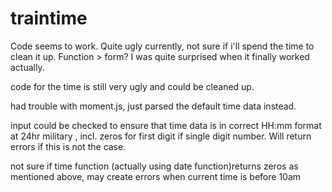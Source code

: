 # traintime
<!-- 
Currently works as long as the time until next train is after the current time.
returns an error if the first train was before "now".

psedo-code for the logic on how to solve that issue is commented...a loop needs to be created, but unsure which variable to iterate in the loop. -->
Code seems to work. Quite ugly currently, not sure if i'll spend the time to clean it up. Function > form?
I was quite surprised when it finally worked actually.

code for the time is still very ugly and could be cleaned up.

had trouble with moment.js, just parsed the default time data instead.

input could be checked to ensure that time data is in correct HH:mm format at 24hr military , incl. zeros for first digit if single digit number. Will return errors if this is not the case.

not sure if time function (actually using date function)returns zeros as mentioned above, may create errors when current time is before 10am



